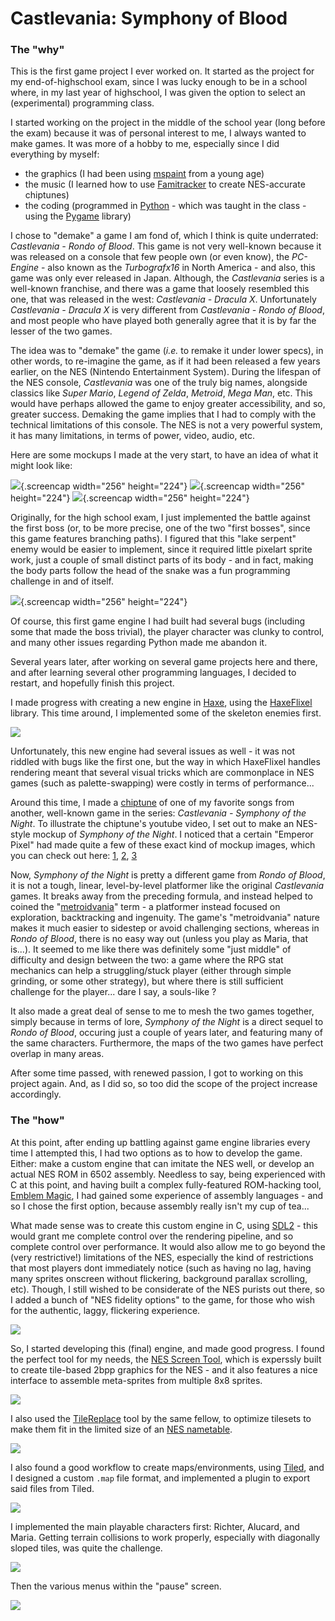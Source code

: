 
# Castlevania: Symphony of Blood

### The "why"

This is the first game project I ever worked on.
It started as the project for my end-of-highschool exam, since
I was lucky enough to be in a school where, in my last year of highschool,
I was given the option to select an (experimental) programming class.

I started working on the project in the middle of the school year (long before the exam)
because it was of personal interest to me, I always wanted to make games.
It was more of a hobby to me, especially since I did everything by myself:
- the graphics (I had been using [mspaint](https://en.wikipedia.org/wiki/Microsoft_Paint#Windows_7_and_8.x) from a young age)
- the music (I learned how to use [Famitracker](http://famitracker.com/) to create NES-accurate chiptunes)
- the coding (programmed in [Python](https://www.python.org/) - which was taught in the class - using the [Pygame](https://www.pygame.org/) library)

I chose to "demake" a game I am fond of, which I think is quite underrated: *Castlevania - Rondo of Blood*.
This game is not very well-known because it was released on a console that few people own (or even know), 
the *PC-Engine* - also known as the *Turbografx16* in North America -
and also, this game was only ever released in Japan.
Although, the *Castlevania* series is a well-known franchise, and there was a game that
loosely resembled this one, that was released in the west: *Castlevania - Dracula X*.
Unfortunately *Castlevania - Dracula X* is very different from *Castlevania - Rondo of Blood*,
and most people who have played both generally agree that it is by far the lesser of the two games.

The idea was to "demake" the game (*i.e.* to remake it under lower specs),
in other words, to re-imagine the game, as if it had been released
a few years earlier, on the NES (Nintendo Entertainment System).
During the lifespan of the NES console, *Castlevania* was one of the truly big names,
alongside classics like *Super Mario*, *Legend of Zelda*, *Metroid*, *Mega Man*, etc.
This would have perhaps allowed the game to enjoy greater accessibility, and so, greater success.
Demaking the game implies that I had to comply with the technical limitations of this console.
The NES is not a very powerful system, it has many limitations, in terms of power, video, audio, etc.

Here are some mockups I made at the very start, to have an idea of what it might look like:

![](mockup-1.png){.screencap width="256" height="224"}
![](mockup-2.png){.screencap width="256" height="224"}
![](mockup-3.png){.screencap width="256" height="224"}

Originally, for the high school exam, I just implemented the battle against the first boss
(or, to be more precise, one of the two "first bosses", since this game features branching paths).
I figured that this "lake serpent" enemy would be easier to implement, since it required little
pixelart sprite work, just a couple of small distinct parts of its body - and in fact,
making the body parts follow the head of the snake was a fun programming challenge in and of itself.

![](gameplay-python.gif){.screencap width="256" height="224"}

Of course, this first game engine I had built had several bugs (including some that made the boss trivial),
the player character was clunky to control, and many other issues regarding Python made me abandon it.

Several years later, after working on several game projects here and there, and after learning several
other programming languages, I decided to restart, and hopefully finish this project.

I made progress with creating a new engine in [Haxe](https://haxe.org), using the [HaxeFlixel](https://haxeflixel.com/) library.
This time around, I implemented some of the skeleton enemies first.

![](gameplay-haxe.gif)

Unfortunately, this new engine had several issues as well - it was not riddled with bugs like the first one,
but the way in which HaxeFlixel handles rendering meant that several visual tricks which are
commonplace in NES games (such as palette-swapping) were costly in terms of performance...

Around this time, I made a [chiptune](/pages/music/chiptunes/index.html) of one of my favorite songs from another, well-known game in the series: *Castlevania - Symphony of the Night*. To illustrate the chiptune's youtube video, I set out to make an NES-style mockup of *Symphony of the Night*. I noticed that a certain "Emperor Pixel" had made quite a few of these exact kind of mockup images, which you can check out here: [1](https://pixeljoint.com/pixelart/82408.htm), [2](https://pixeljoint.com/pixelart/82689.htm), [3](https://pixeljoint.com/pixelart/82857.htm)

Now, *Symphony of the Night* is pretty a different game from *Rondo of Blood*,
it is not a tough, linear, level-by-level platformer like the original *Castlevania* games.
It breaks away from the preceding formula, and instead helped to coined the "[metroidvania](https://en.wikipedia.org/wiki/Metroidvania)"
term - a platformer instead focused on exploration, backtracking and ingenuity.
The game's "metroidvania" nature makes it much easier to sidestep or avoid challenging sections,
whereas in *Rondo of Blood*, there is no easy way out (unless you play as Maria, that is...).
It seemed to me like there was definitely some "just middle" of difficulty and design between the two:
a game where the RPG stat mechanics can help a struggling/stuck player (either through simple grinding,
or some other strategy), but where there is still sufficient challenge for the player... dare I say, a souls-like ?

It also made a great deal of sense to me to mesh the two games together, simply because in terms of lore,
*Symphony of the Night* is a direct sequel to *Rondo of Blood*, occuring just a couple of years later,
and featuring many of the same characters. Furthermore, the maps of the two games have perfect overlap in many areas.

After some time passed, with renewed passion, I got to working on this project again.
And, as I did so, so too did the scope of the project increase accordingly.

### The "how"

At this point, after ending up battling against game engine libraries every time I attempted this,
I had two options as to how to develop the game. Either: make a custom engine that can imitate the NES well,
or develop an actual NES ROM in 6502 assembly. Needless to say, being experienced with C at this point,
and having built a complex fully-featured ROM-hacking tool, [Emblem Magic](/tools/emblem_magic/index.html),
I had gained some experience of assembly languages - and so I chose the first option, because assembly
really isn't my cup of tea...

What made sense was to create this custom engine in C, using [SDL2](https://www.libsdl.org/) - this would grant me
complete control over the rendering pipeline, and so complete control over performance.
It would also allow me to go beyond the (very restrictive!) limitations of the NES, especially
the kind of restrictions that most players dont immediately notice (such as having no lag,
having many sprites onscreen without flickering, background parallax scrolling, etc).
Though, I still wished to be considerate of the NES purists out there, so I added a bunch of
"NES fidelity options" to the game, for those who wish for the authentic, laggy, flickering experience.

![](gameplay-nes_options.gif)

So, I started developing this (final) engine, and made good progress.
I found the perfect tool for my needs, the [NES Screen Tool](https://shiru.untergrund.net/software.shtml), which is
experssly built to create tile-based 2bpp graphics for the NES - and it also
features a nice interface to assemble meta-sprites from multiple 8x8 sprites.

![](workflow-nst-richter.png)

I also used the [TileReplace](https://shiru.untergrund.net/software.shtml) tool by the same fellow, to optimize tilesets
to make them fit in the limited size of an [NES nametable](https://www.nesdev.org/wiki/PPU_nametables).

![](workflow-nst-tileset.png)

I also found a good workflow to create maps/environments, using [Tiled](https://www.mapeditor.org/),
and I designed a custom `.map` file format, and implemented a plugin to export said files from Tiled.

![](workflow-tiled.png)

I implemented the main playable characters first: Richter, Alucard, and Maria.
Getting terrain collisions to work properly, especially with diagonally sloped tiles,
was quite the challenge.

![](gameplay-1.png)

Then the various menus within the "pause" screen.

![](gameplay-2.png)

